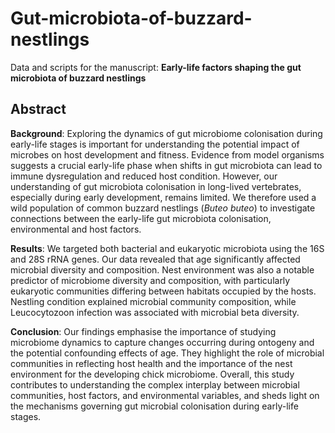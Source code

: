 # Gut-microbiota-of-buzzard-nestlings

Data and scripts for the manuscript: **Early-life factors shaping the gut microbiota of buzzard nestlings**


## Abstract

**Background**: Exploring the dynamics of gut microbiome colonisation during early-life stages is important for understanding the potential impact of microbes on host development and fitness. Evidence from model organisms suggests a crucial early-life phase when shifts in gut microbiota can lead to immune dysregulation and reduced host condition. However, our understanding of gut microbiota colonisation in long-lived vertebrates, especially during early development, remains limited. We therefore used a wild population of common buzzard nestlings (_Buteo buteo_) to investigate connections between the early-life gut microbiota colonisation, environmental and host factors.

**Results**: We targeted both bacterial and eukaryotic microbiota using the 16S and 28S rRNA genes. Our data revealed that age significantly affected microbial diversity and composition. Nest environment was also a notable predictor of microbiome diversity and composition, with particularly eukaryotic communities differing between habitats occupied by the hosts. Nestling condition explained microbial community composition, while Leucocytozoon infection was associated with microbial beta diversity.

**Conclusion**: Our findings emphasise the importance of studying microbiome dynamics to capture changes occurring during ontogeny and the potential confounding effects of age. They highlight the role of microbial communities in reflecting host health and the importance of the nest environment for the developing chick microbiome. Overall, this study contributes to understanding the complex interplay between microbial communities, host factors, and environmental variables, and sheds light on the mechanisms governing gut microbial colonisation during early-life stages.

